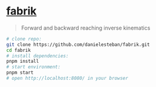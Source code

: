 [fabrik](https://fabrik.gatunes.com)
==

> Forward and backward reaching inverse kinematics

```bash
# clone repo:
git clone https://github.com/danielesteban/fabrik.git
cd fabrik
# install dependencies:
pnpm install
# start environment:
pnpm start
# open http://localhost:8080/ in your browser
```
